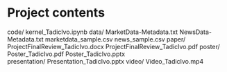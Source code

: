 # Project contents

code/
	kernel_TadicIvo.ipynb
data/
	MarketData-Metadata.txt
	NewsData-Metadata.txt
	marketdata_sample.csv
	news_sample.csv
paper/
	ProjectFinalReview_TadicIvo.docx
	ProjectFinalReview_TadicIvo.pdf
poster/
	Poster_TadicIvo.pdf
	Poster_TadicIvo.pptx	
presentation/
	Presentation_TadicIvo.pptx
video/
	Video_TadicIvo.mp4

